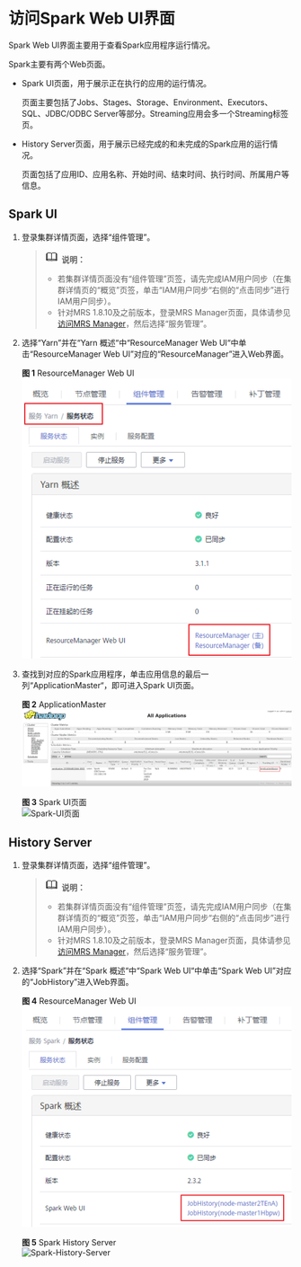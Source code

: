 # 访问Spark Web UI界面<a name="ZH-CN_TOPIC_0214021501"></a>

Spark Web UI界面主要用于查看Spark应用程序运行情况。

Spark主要有两个Web页面。

-   Spark UI页面，用于展示正在执行的应用的运行情况。

    页面主要包括了Jobs、Stages、Storage、Environment、Executors、SQL、JDBC/ODBC Server等部分。Streaming应用会多一个Streaming标签页。

-   History Server页面，用于展示已经完成的和未完成的Spark应用的运行情况。

    页面包括了应用ID、应用名称、开始时间、结束时间、执行时间、所属用户等信息。


## Spark UI<a name="section15116141312243"></a>

1.  登录集群详情页面，选择“组件管理”。

    >![](public_sys-resources/icon-note.gif) **说明：**   
    >-   若集群详情页面没有“组件管理”页签，请先完成IAM用户同步（在集群详情页的“概览”页签，单击“IAM用户同步“右侧的“点击同步”进行IAM用户同步）。  
    >-   针对MRS 1.8.10及之前版本，登录MRS Manager页面，具体请参见[访问MRS Manager](访问MRS-Manager.md)，然后选择“服务管理”。  

2.  选择“Yarn”并在“Yarn 概述“中“ResourceManager Web UI“中单击“ResourceManager Web UI”对应的“ResourceManager”进入Web界面。

    **图 1**  ResourceManager Web UI<a name="fig93577234395"></a>  
    ![](figures/ResourceManager-Web-UI.png "ResourceManager-Web-UI")

3.  查找到对应的Spark应用程序，单击应用信息的最后一列“ApplicationMaster“，即可进入Spark UI页面。

    **图 2**  ApplicationMaster<a name="fig194431716415"></a>  
    ![](figures/ApplicationMaster.png "ApplicationMaster")

    **图 3**  Spark UI页面<a name="fig941314811449"></a>  
    ![](figures/Spark-UI页面.png "Spark-UI页面")


## History Server<a name="section203881712162610"></a>

1.  登录集群详情页面，选择“组件管理”。

    >![](public_sys-resources/icon-note.gif) **说明：**   
    >-   若集群详情页面没有“组件管理”页签，请先完成IAM用户同步（在集群详情页的“概览”页签，单击“IAM用户同步“右侧的“点击同步”进行IAM用户同步）。  
    >-   针对MRS 1.8.10及之前版本，登录MRS Manager页面，具体请参见[访问MRS Manager](访问MRS-Manager.md)，然后选择“服务管理”。  

2.  选择“Spark”并在“Spark 概述“中“Spark Web UI“中单击“Spark Web UI”对应的“JobHistory”进入Web界面。

    **图 4**  ResourceManager Web UI<a name="fig1882412564519"></a>  
    ![](figures/ResourceManager-Web-UI-41.png "ResourceManager-Web-UI-41")

    **图 5**  Spark History Server<a name="fig14824556452"></a>  
    ![](figures/Spark-History-Server.png "Spark-History-Server")


